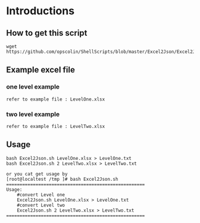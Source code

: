 Introductions
====

How to get this script
----

    wget https://github.com/opscolin/ShellScripts/blob/master/Excel2Json/Excel2Json.sh


Example excel file
----

### one level example 
    refer to example file : LevelOne.xlsx
    
### two level example 
    refer to example file : LevelTwo.xlsx
    
Usage
----
  
    bash Excel2Json.sh LevelOne.xlsx > LevelOne.txt
    bash Excel2Json.sh 2 LevelTwo.xlsx > LevelTwo.txt
    
    or you cat get usage by 
    [root@localtest /tmp ]# bash Excel2Json.sh 
    ====================================================
    Usage:
    	#convert Level one
    	Excel2Json.sh LevelOne.xlsx > LevelOne.txt
    	#convert Level two
    	Excel2Json.sh 2 LevelTwo.xlsx > LevelTwo.txt
    ====================================================
    
